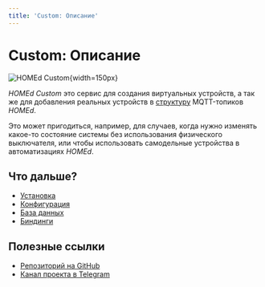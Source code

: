 ```yaml
---
title: 'Custom: Описание'
---
```


# Custom: Описание

![HOMEd Custom](/assets/img/service/custom.png){width=150px}

_HOMEd Custom_ это сервис для создания виртуальных устройств, а так же для добавления реальных устройств в [структуру](/common/topics/) MQTT-топиков _HOMEd_.

Это может пригодиться, например, для случаев, когда нужно изменять какое-то состояние системы без использования физического выключателя, или чтобы использовать самодельные устройства в автоматизациях _HOMEd_.

## Что дальше?

- [Установка](/custom/installation/)
- [Конфигурация](/custom/configuration/)
- [База данных](/custom/database/)
- [Биндинги](/custom/database/bindings/)

## Полезные ссылки

- [Репозиторий на GitHub](https://github.com/u236/homed-service-custom)
- [Канал проекта в Telegram](https://t.me/homed_info)
